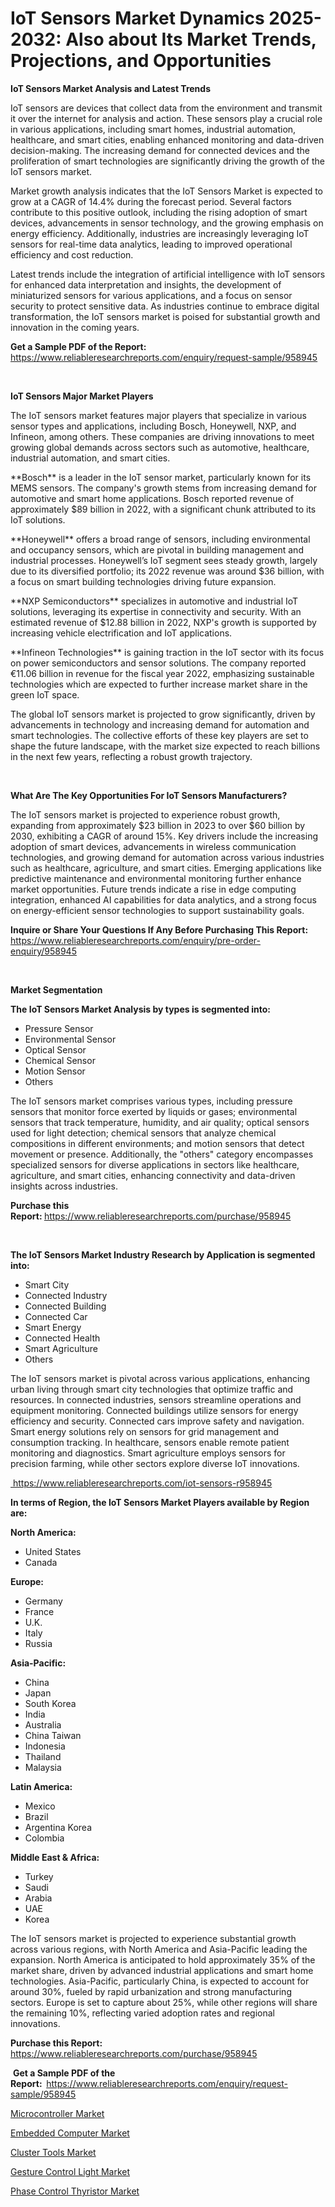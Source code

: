 <p><h1>IoT Sensors Market Dynamics 2025-2032: Also about Its Market Trends, Projections, and Opportunities</h1></p><p><strong>IoT Sensors Market Analysis and Latest Trends</strong></p>
<p><p>IoT sensors are devices that collect data from the environment and transmit it over the internet for analysis and action. These sensors play a crucial role in various applications, including smart homes, industrial automation, healthcare, and smart cities, enabling enhanced monitoring and data-driven decision-making. The increasing demand for connected devices and the proliferation of smart technologies are significantly driving the growth of the IoT sensors market.</p><p>Market growth analysis indicates that the IoT Sensors Market is expected to grow at a CAGR of 14.4% during the forecast period. Several factors contribute to this positive outlook, including the rising adoption of smart devices, advancements in sensor technology, and the growing emphasis on energy efficiency. Additionally, industries are increasingly leveraging IoT sensors for real-time data analytics, leading to improved operational efficiency and cost reduction.</p><p>Latest trends include the integration of artificial intelligence with IoT sensors for enhanced data interpretation and insights, the development of miniaturized sensors for various applications, and a focus on sensor security to protect sensitive data. As industries continue to embrace digital transformation, the IoT sensors market is poised for substantial growth and innovation in the coming years.</p></p>
<p><strong>Get a Sample PDF of the Report:&nbsp;</strong> <a href="https://www.reliableresearchreports.com/enquiry/request-sample/958945?utm_campaign=28&utm_medium=2&utm_source=Github&utm_content=ia&utm_term=10022025&utm_id=iot-sensors">https://www.reliableresearchreports.com/enquiry/request-sample/958945</a></p>
<p>&nbsp;</p>
<p><strong>IoT Sensors Major Market Players</strong></p>
<p><p>The IoT sensors market features major players that specialize in various sensor types and applications, including Bosch, Honeywell, NXP, and Infineon, among others. These companies are driving innovations to meet growing global demands across sectors such as automotive, healthcare, industrial automation, and smart cities.</p><p>**Bosch** is a leader in the IoT sensor market, particularly known for its MEMS sensors. The company's growth stems from increasing demand for automotive and smart home applications. Bosch reported revenue of approximately $89 billion in 2022, with a significant chunk attributed to its IoT solutions.</p><p>**Honeywell** offers a broad range of sensors, including environmental and occupancy sensors, which are pivotal in building management and industrial processes. Honeywell’s IoT segment sees steady growth, largely due to its diversified portfolio; its 2022 revenue was around $36 billion, with a focus on smart building technologies driving future expansion.</p><p>**NXP Semiconductors** specializes in automotive and industrial IoT solutions, leveraging its expertise in connectivity and security. With an estimated revenue of $12.88 billion in 2022, NXP's growth is supported by increasing vehicle electrification and IoT applications.</p><p>**Infineon Technologies** is gaining traction in the IoT sector with its focus on power semiconductors and sensor solutions. The company reported €11.06 billion in revenue for the fiscal year 2022, emphasizing sustainable technologies which are expected to further increase market share in the green IoT space.</p><p>The global IoT sensors market is projected to grow significantly, driven by advancements in technology and increasing demand for automation and smart technologies. The collective efforts of these key players are set to shape the future landscape, with the market size expected to reach billions in the next few years, reflecting a robust growth trajectory.</p></p>
<p>&nbsp;</p>
<p><strong>What Are The Key Opportunities For IoT Sensors Manufacturers?</strong></p>
<p><p>The IoT sensors market is projected to experience robust growth, expanding from approximately $23 billion in 2023 to over $60 billion by 2030, exhibiting a CAGR of around 15%. Key drivers include the increasing adoption of smart devices, advancements in wireless communication technologies, and growing demand for automation across various industries such as healthcare, agriculture, and smart cities. Emerging applications like predictive maintenance and environmental monitoring further enhance market opportunities. Future trends indicate a rise in edge computing integration, enhanced AI capabilities for data analytics, and a strong focus on energy-efficient sensor technologies to support sustainability goals.</p></p>
<p><strong>Inquire or Share Your Questions If Any Before Purchasing This Report:</strong> <a href="https://www.reliableresearchreports.com/enquiry/pre-order-enquiry/958945?utm_campaign=28&utm_medium=2&utm_source=Github&utm_content=ia&utm_term=10022025&utm_id=iot-sensors">https://www.reliableresearchreports.com/enquiry/pre-order-enquiry/958945</a></p>
<p>&nbsp;</p>
<p><strong>Market Segmentation</strong></p>
<p><strong>The IoT Sensors Market Analysis by types is segmented into:</strong></p>
<p><ul><li>Pressure Sensor</li><li>Environmental Sensor</li><li>Optical Sensor</li><li>Chemical Sensor</li><li>Motion Sensor</li><li>Others</li></ul></p>
<p><p>The IoT sensors market comprises various types, including pressure sensors that monitor force exerted by liquids or gases; environmental sensors that track temperature, humidity, and air quality; optical sensors used for light detection; chemical sensors that analyze chemical compositions in different environments; and motion sensors that detect movement or presence. Additionally, the "others" category encompasses specialized sensors for diverse applications in sectors like healthcare, agriculture, and smart cities, enhancing connectivity and data-driven insights across industries.</p></p>
<p><strong>Purchase this Report:&nbsp;</strong><a href="https://www.reliableresearchreports.com/purchase/958945?utm_campaign=28&utm_medium=2&utm_source=Github&utm_content=ia&utm_term=10022025&utm_id=iot-sensors">https://www.reliableresearchreports.com/purchase/958945</a></p>
<p>&nbsp;</p>
<p><strong>The IoT Sensors Market Industry Research by Application is segmented into:</strong></p>
<p><ul><li>Smart City</li><li>Connected Industry</li><li>Connected Building</li><li>Connected Car</li><li>Smart Energy</li><li>Connected Health</li><li>Smart Agriculture</li><li>Others</li></ul></p>
<p><p>The IoT sensors market is pivotal across various applications, enhancing urban living through smart city technologies that optimize traffic and resources. In connected industries, sensors streamline operations and equipment monitoring. Connected buildings utilize sensors for energy efficiency and security. Connected cars improve safety and navigation. Smart energy solutions rely on sensors for grid management and consumption tracking. In healthcare, sensors enable remote patient monitoring and diagnostics. Smart agriculture employs sensors for precision farming, while other sectors explore diverse IoT innovations.</p></p>
<p><a href="https://www.reliableresearchreports.com/iot-sensors-r958945?utm_campaign=28&utm_medium=2&utm_source=Github&utm_content=ia&utm_term=10022025&utm_id=iot-sensors">&nbsp;https://www.reliableresearchreports.com/iot-sensors-r958945</a></p>
<p><strong>In terms of Region, the IoT Sensors Market Players available by Region are:</strong></p>
<p>
    <p> <strong> North America: </strong>
        <ul>
            <li>United States</li>
            <li>Canada</li>
        </ul>
        </p> 
    <p> <strong> Europe: </strong>
        <ul>
            <li>Germany</li>
            <li>France</li>
            <li>U.K.</li>
            <li>Italy</li>
            <li>Russia</li>
        </ul>
        </p> 
    <p> <strong> Asia-Pacific: </strong>
        <ul>
            <li>China</li>
            <li>Japan</li>
            <li>South Korea</li>
            <li>India</li>
            <li>Australia</li>
            <li>China Taiwan</li>
            <li>Indonesia</li>
            <li>Thailand</li>
            <li>Malaysia</li>
        </ul>
        </p> 
    <p> <strong> Latin America: </strong>
        <ul>
            <li>Mexico</li>
            <li>Brazil</li>
            <li>Argentina Korea</li>
            <li>Colombia</li>
        </ul>
        </p> 
    <p> <strong> Middle East & Africa: </strong>
        <ul>
            <li>Turkey</li>
            <li>Saudi</li>
            <li>Arabia</li>
            <li>UAE</li>
            <li>Korea</li>
        </ul>
    </p>
    </p>
<p><p>The IoT sensors market is projected to experience substantial growth across various regions, with North America and Asia-Pacific leading the expansion. North America is anticipated to hold approximately 35% of the market share, driven by advanced industrial applications and smart home technologies. Asia-Pacific, particularly China, is expected to account for around 30%, fueled by rapid urbanization and strong manufacturing sectors. Europe is set to capture about 25%, while other regions will share the remaining 10%, reflecting varied adoption rates and regional innovations.</p></p>
<p><strong>Purchase this Report: </strong><a href="https://www.reliableresearchreports.com/purchase/958945?utm_campaign=28&utm_medium=2&utm_source=Github&utm_content=ia&utm_term=10022025&utm_id=iot-sensors">https://www.reliableresearchreports.com/purchase/958945</a></p>
<p>&nbsp;<strong>Get a Sample PDF of the Report:&nbsp;&nbsp;</strong><a href="https://www.reliableresearchreports.com/enquiry/request-sample/958945?utm_campaign=28&utm_medium=2&utm_source=Github&utm_content=ia&utm_term=10022025&utm_id=iot-sensors">https://www.reliableresearchreports.com/enquiry/request-sample/958945</a></p>
<p><strong></strong></p>
<p><p><a href="https://github.com/boitafbg/Market-Research-Report-List-1/blob/main/microcontroller-market.md?utm_campaign=28&utm_medium=2&utm_source=Github&utm_content=ia&utm_term=10022025&utm_id=iot-sensors">Microcontroller Market</a></p><p><a href="https://github.com/haaszgettre6/Market-Research-Report-List-1/blob/main/embedded-computer-market.md?utm_campaign=28&utm_medium=2&utm_source=Github&utm_content=ia&utm_term=10022025&utm_id=iot-sensors">Embedded Computer Market</a></p><p><a href="https://github.com/qetelosooya/Market-Research-Report-List-1/blob/main/cluster-tools-market.md?utm_campaign=28&utm_medium=2&utm_source=Github&utm_content=ia&utm_term=10022025&utm_id=iot-sensors">Cluster Tools Market</a></p><p><a href="https://github.com/zanoligarav/Market-Research-Report-List-1/blob/main/gesture-control-light-market.md?utm_campaign=28&utm_medium=2&utm_source=Github&utm_content=ia&utm_term=10022025&utm_id=iot-sensors">Gesture Control Light Market</a></p><p><a href="https://github.com/curinbucan9/Market-Research-Report-List-1/blob/main/phase-control-thyristor-market.md?utm_campaign=28&utm_medium=2&utm_source=Github&utm_content=ia&utm_term=10022025&utm_id=iot-sensors">Phase Control Thyristor Market</a></p></p>